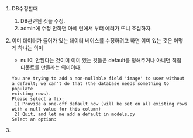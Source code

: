 1. DB수정할때
   1. DB관련된 것들 수정.
   2. admin에 수정 안하면 아예 런에서 부터 에러가 뜨니 조심하자.
   
2. 이미 데이터가 들어가 있는 데이터 베이스를 수정하려고 하면 이미 있는 것은 어떻게 하냐는 의미

   - null이 안된다는 것이미 이미 있는 것들은 default를 정해주거나 아니면 직접 디폴트를 만들라는 의미이다.

   ```
   You are trying to add a non-nullable field 'image' to user without a default; we can't do that (the database needs something to populate 
   existing rows).
   Please select a fix:
    1) Provide a one-off default now (will be set on all existing rows with a null value for this column)
    2) Quit, and let me add a default in models.py
   Select an option:
   ```

3. 